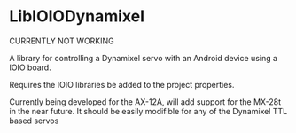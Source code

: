 LibIOIODynamixel
================

CURRENTLY NOT WORKING


A library for controlling a Dynamixel servo with an Android device using a IOIO board.  

Requires the IOIO libraries be added to the project properties.

Currently being developed for the AX-12A, will add support for the MX-28t in the near future.
It should be easily modifible for any of the Dynamixel TTL based servos

